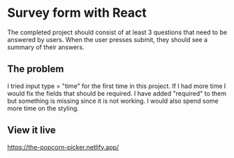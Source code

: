 # Survey form with React

The completed project should consist of at least 3 questions that need to be answered by users. When the user presses submit, they should see a summary of their answers.

## The problem

I tried input type = "time" for the first time in this project. 
If I had more time I would fix the fields that should be required. I have added "required" to them but something is missing since it is not working. I would also spend some more time on the styling. 

## View it live

https://the-popcorn-picker.netlify.app/
